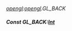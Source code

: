 _[opengl](../../modules/opengl/opengl-module.md):[opengl](../../modules/opengl/opengl-module.md).GL\_BACK_
##### Const GL\_BACK:[Int](../../modules/wonkey/wonkey-types-int.md)
